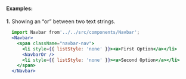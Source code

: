 #### Examples:

__1.__ Showing an “or” between two text strings.

```jsx
  import Navbar from'../../src/components/Navbar';
  <Navbar>
    <span className="navbar-nav">
      <li style={{ listStyle: 'none' }}><a>First Option</a></li>
      <NavbarOr />
      <li style={{ listStyle: 'none' }}><a>Second Option</a></li>
    </span>
  </Navbar>
```
